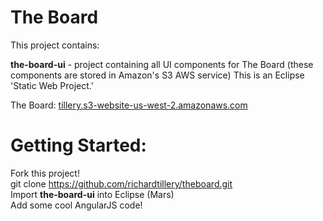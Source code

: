 # The Board

This project contains:

<b>the-board-ui</b> - project containing all UI components for The Board (these components are stored in Amazon's S3 AWS service)
This is an Eclipse 'Static Web Project.'

The Board: <a href="http://tillery.s3-website-us-west-2.amazonaws.com">tillery.s3-website-us-west-2.amazonaws.com</a>

# Getting Started:
Fork this project!  
git clone https://github.com/richardtillery/theboard.git  
Import <b>the-board-ui</b> into Eclipse (Mars)  
Add some cool AngularJS code!  
